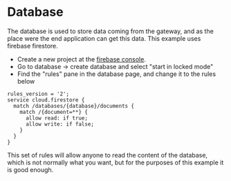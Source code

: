 # Database
The database is used to store data coming from the gateway, and as the place were the end application can get this data. This example uses firebase firestore. 

* Create a new project at the [firebase console](https://console.firebase.google.com/).
* Go to database -> create database and select "start in locked mode"
* Find the "rules" pane in the database page, and change it to the rules below
```
rules_version = '2';
service cloud.firestore {
  match /databases/{database}/documents {
    match /{document=**} {
      allow read: if true;
      allow write: if false;
    }
  }
}
```
This set of rules will allow anyone to read the content of the database, which is not normally what you want, but for the purposes of this example it is good enough.